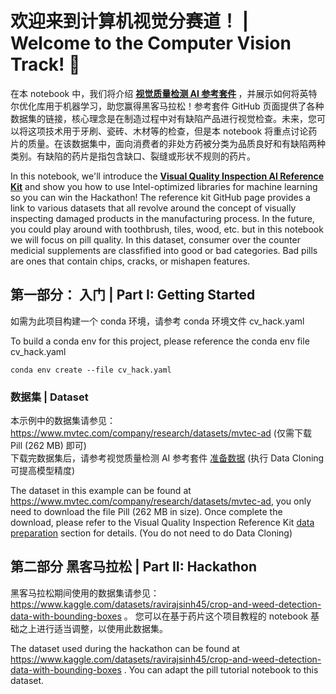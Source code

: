 
# 欢迎来到计算机视觉分赛道！ | Welcome to the Computer Vision Track! 🚀

在本 notebook 中，我们将介绍 <b> [视觉质量检测 AI 参考套件](https://github.com/oneapi-src/visual-quality-inspection) </b>，并展示如何将英特尔优化库用于机器学习，助您赢得黑客马拉松！参考套件 GitHub 页面提供了各种数据集的链接，核心理念是在制造过程中对有缺陷产品进行视觉检查。未来，您可以将这项技术用于牙刷、瓷砖、木材等的检查，但是本 notebook 将重点讨论药片的质量。在该数据集中，面向消费者的非处方药被分类为品质良好和有缺陷两种类别。有缺陷的药片是指包含缺口、裂缝或形状不规则的药片。

In this notebook, we'll introduce the <b>[Visual Quality Inspection AI Reference Kit](https://github.com/oneapi-src/visual-quality-inspection)</b> and show you how to use Intel-optimized libraries for machine learning so you can win the Hackathon! The reference kit GitHub page provides a link to various datasets that all revolve around the concept of visually inspecting damaged products in the manufacturing process. In the future, you could play around with toothbrush, tiles, wood, etc. but in this notebook we will focus on pill quality. In this dataset, consumer over the counter medicial supplements are classfified into good or bad categories. Bad pills are ones that contain chips, cracks, or mishapen features. 

## 第一部分： 入门 | Part I: Getting Started

如需为此项目构建一个 conda 环境，请参考 conda 环境文件 cv_hack.yaml

To build a conda env for this project, please reference the conda env file cv_hack.yaml
```
conda env create --file cv_hack.yaml
```

### 数据集 | Dataset

本示例中的数据集请参见：https://www.mvtec.com/company/research/datasets/mvtec-ad (仅需下载 Pill (262 MB) 即可)  
下载完数据集后，请参考视觉质量检测 AI 参考套件 [准备数据](https://github.com/oneapi-src/visual-quality-inspection#2-data-preparation) (执行 Data Cloning可提高模型精度)

The dataset in this example can be found at https://www.mvtec.com/company/research/datasets/mvtec-ad, you only need to download the file Pill (262 MB in size).
Once complete the download, please refer to the Visual Quality Inspection Reference Kit [data preparation](https://github.com/oneapi-src/visual-quality-inspection#2-data-preparation) section for details. (You do not need to do Data Cloning) 


## 第二部分 黑客马拉松 | Part II: Hackathon

黑客马拉松期间使用的数据集请参见：https://www.kaggle.com/datasets/ravirajsinh45/crop-and-weed-detection-data-with-bounding-boxes 。 您可以在基于药片这个项目教程的 notebook 基础之上进行适当调整，以使用此数据集。

The dataset used during the hackathon can be found at https://www.kaggle.com/datasets/ravirajsinh45/crop-and-weed-detection-data-with-bounding-boxes . You can adapt the pill tutorial notebook to this dataset. 
